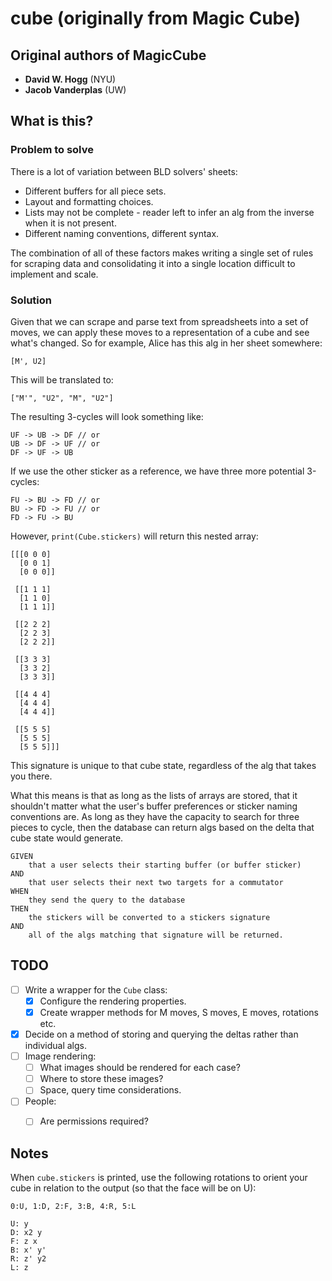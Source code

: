 # cube (originally from Magic Cube)

## Original authors of MagicCube

- **David W. Hogg** (NYU)
- **Jacob Vanderplas** (UW)

## What is this?

### Problem to solve

There is a lot of variation between BLD solvers' sheets:

- Different buffers for all piece sets.
- Layout and formatting choices.
- Lists may not be complete - reader left to infer an alg from the inverse when it is not present.
- Different naming conventions, different syntax.

The combination of all of these factors makes writing a single set of rules for scraping data and consolidating it into a single location difficult to implement and scale.

### Solution

Given that we can scrape and parse text from spreadsheets into a set of moves, we can apply these moves to a representation of a cube and see what's changed. So for example, Alice has this alg in her sheet somewhere:

`[M', U2]`

This will be translated to:

`["M'", "U2", "M", "U2"]`

The resulting 3-cycles will look something like:

```
UF -> UB -> DF // or
UB -> DF -> UF // or
DF -> UF -> UB
```

If we use the other sticker as a reference, we have three more potential 3-cycles:

```
FU -> BU -> FD // or
BU -> FD -> FU // or
FD -> FU -> BU
```

However, `print(Cube.stickers)` will return this nested array:

    [[[0 0 0]
      [0 0 1]
      [0 0 0]]
    
     [[1 1 1]
      [1 1 0]
      [1 1 1]]
    
     [[2 2 2]
      [2 2 3]
      [2 2 2]]
    
     [[3 3 3]
      [3 3 2]
      [3 3 3]]
    
     [[4 4 4]
      [4 4 4]
      [4 4 4]]
    
     [[5 5 5]
      [5 5 5]
      [5 5 5]]]

This signature is unique to that cube state, regardless of the alg that takes you there.

What this means is that as long as the lists of arrays are stored, that it shouldn't matter what the user's buffer preferences or sticker naming conventions are. As long as they have the capacity to search for three pieces to cycle, then the database can return algs based on the delta that cube state would generate.

    GIVEN 
        that a user selects their starting buffer (or buffer sticker)
    AND 
        that user selects their next two targets for a commutator
    WHEN 
        they send the query to the database
    THEN 
        the stickers will be converted to a stickers signature
    AND 
        all of the algs matching that signature will be returned.

## TODO

- [ ] Write a wrapper for the `Cube` class:
    - [x] Configure the rendering properties.
    - [x] Create wrapper methods for M moves, S moves, E moves, rotations etc.
- [x] Decide on a method of storing and querying the deltas rather than individual algs.
- [ ] Image rendering:
    - [ ] What images should be rendered for each case?
    - [ ] Where to store these images?
    - [ ] Space, query time considerations.
- [ ] People:
    - [ ] Are permissions required?
    
    
## Notes

When `cube.stickers` is printed, use the following rotations to orient your cube in relation to the output (so that the face will be on U):

    0:U, 1:D, 2:F, 3:B, 4:R, 5:L

    U: y
    D: x2 y
    F: z x
    B: x' y'
    R: z' y2
    L: z
